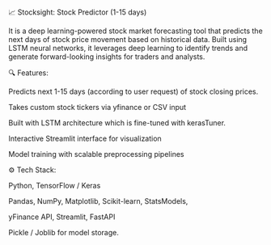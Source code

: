 📈 Stocksight: Stock Predictor (1-15 days)

It is a deep learning-powered stock market forecasting tool that predicts the next days of stock price movement based on historical data. Built using LSTM neural networks, it leverages deep learning to identify trends and generate forward-looking insights for traders and analysts.

🔍 Features:

Predicts next 1-15 days (according to user request) of stock closing prices.

Takes custom stock tickers via yfinance or CSV input

Built with LSTM architecture which is fine-tuned with kerasTuner.

Interactive Streamlit interface for visualization

Model training with scalable preprocessing pipelines


⚙ Tech Stack:

Python, TensorFlow / Keras

Pandas, NumPy, Matplotlib, Scikit-learn, StatsModels, 

yFinance API, Streamlit, FastAPI

Pickle / Joblib for model storage.
